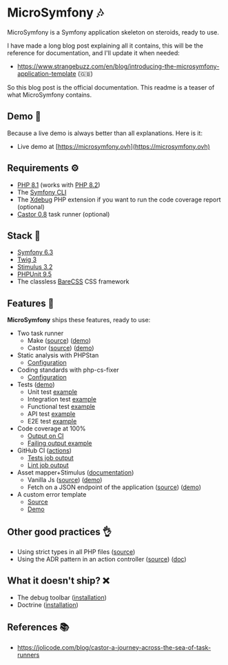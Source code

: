 # MicroSymfony 🎶

MicroSymfony is a Symfony application skeleton on steroids, ready to use.

I have made a long blog post explaining all it contains, this will be the reference
for documentation, and I'll update it when needed:

* https://www.strangebuzz.com/en/blog/introducing-the-microsymfony-application-template (🇬🇧)

So this blog post is the official documentation.
This readme is a teaser of what MicroSymfony contains.


## Demo 🌈

Because a live demo is always better than all explanations. Here is it:

* Live demo at [https://microsymfony.ovh](https://microsymfony.ovh)


## Requirements ⚙

* [PHP 8.1](https://www.php.net/releases/8.1/en.php) (works with [PHP 8.2](https://github.com/strangebuzz/MicroSymfony/actions/runs/5793881686/job/15702426339))
* The [Symfony CLI](https://symfony.com/download)
* The [Xdebug](https://xdebug.org/) PHP extension if you want to run the code coverage report (optional)
* [Castor 0.8](https://github.com/jolicode/castor) task runner (optional)

## Stack 🔗

* [Symfony 6.3](https://symfony.com)
* [Twig 3](https://twig.symfony.com)
* [Stimulus 3.2](https://stimulus.hotwired.dev/)
* [PHPUnit 9.5](https://phpunit.de)
* The classless [BareCSS](http://barecss.com) CSS framework 


## Features 🚀

**MicroSymfony** ships these features, ready to use:

* Two task runner
  * Make ([source](https://github.com/strangebuzz/MicroSymfony/blob/main/Makefile)) ([demo](https://www.strangebuzz.com/en/blog/introducing-the-microsymfony-application-template#h3_4_1))
  * Castor ([source](https://github.com/strangebuzz/MicroSymfony/blob/main/castor.php)) ([demo](https://www.strangebuzz.com/en/blog/introducing-the-microsymfony-application-template#h3_4_2))
* Static analysis with PHPStan
  * [Configuration](https://github.com/strangebuzz/MicroSymfony/blob/main/phpstan.neon)
* Coding standards with php-cs-fixer
  * [Configuration](https://github.com/strangebuzz/MicroSymfony/blob/main/.php-cs-fixer.dist.php)
* Tests ([demo](https://www.strangebuzz.com/en/blog/introducing-the-microsymfony-application-template#h2_7))
  * Unit test [example](https://github.com/strangebuzz/MicroSymfony/tree/main/tests/Unit/Helper) 
  * Integration test [example](https://github.com/strangebuzz/MicroSymfony/blob/main/tests/Integration/Twig/Extension/ResponseExtensionTest.php) 
  * Functional test [example](https://github.com/strangebuzz/MicroSymfony/blob/main/tests/Functional/Controller/AppControllerTest.php) 
  * API test [example](https://github.com/strangebuzz/MicroSymfony/blob/main/tests/Api/Controller/SlugifyActionTest.php) 
  * E2E test [example](https://github.com/strangebuzz/MicroSymfony/blob/main/tests/E2E/Controller/AppControllerTest.php)
* Code coverage at 100%
  * [Output on CI](https://github.com/strangebuzz/MicroSymfony/actions/runs/5793881686/job/15702426150)
  * [Failing output example](https://github.com/strangebuzz/MicroSymfony/actions/runs/5220428064/jobs/9423476258)
* GitHub CI ([actions](https://github.com/strangebuzz/MicroSymfony/actions))
  * [Tests job output](https://github.com/strangebuzz/MicroSymfony/actions/runs/5793881686/job/15702426150)
  * [Lint job output](https://github.com/strangebuzz/MicroSymfony/actions/runs/5793881686/job/15702425939)
* Asset mapper+Stimulus ([documentation](https://symfony.com/doc/current/frontend/asset_mapper.html))
  * Vanilla Js ([source](https://github.com/strangebuzz/MicroSymfony/blob/main/assets/controllers/hello_controller.js)) ([demo](https://microsymfony.ovh/stimulus))
  * Fetch on a JSON endpoint of the application ([source](https://github.com/strangebuzz/MicroSymfony/blob/main/assets/controllers/api_controller.js)) ([demo](https://microsymfony.ovh/stimulus)) 
* A custom error template
  * [Source](https://github.com/strangebuzz/MicroSymfony/blob/main/templates/bundles/TwigBundle/Exception/error.html.twig)
  * [Demo](https://microsymfony.ovh/404) 


## Other good practices 👌

* Using strict types in all PHP files ([source](https://github.com/strangebuzz/MicroSymfony/blob/main/src/Controller/AppController.php))
* Using the ADR pattern in an action controller ([source](https://github.com/strangebuzz/MicroSymfony/blob/main/src/Controller/SlugifyAcfion.php)) ([doc](https://symfony.com/doc/current/controller/service.html#invokable-controllers))


## What it doesn't ship? ❌

* The debug toolbar ([installation](https://symfony.com/doc/current/profiler.html))
* Doctrine ([installation](https://symfony.com/doc/current/doctrine.html#installing-doctrine))


## References 📚

* https://jolicode.com/blog/castor-a-journey-across-the-sea-of-task-runners
